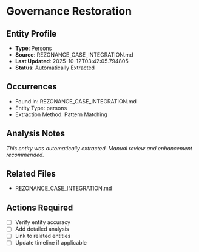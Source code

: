 # Governance Restoration

## Entity Profile
- **Type**: Persons
- **Source**: REZONANCE_CASE_INTEGRATION.md
- **Last Updated**: 2025-10-12T03:42:05.794805
- **Status**: Automatically Extracted

## Occurrences
- Found in: REZONANCE_CASE_INTEGRATION.md
- Entity Type: persons
- Extraction Method: Pattern Matching

## Analysis Notes
*This entity was automatically extracted. Manual review and enhancement recommended.*

## Related Files
- REZONANCE_CASE_INTEGRATION.md

## Actions Required
- [ ] Verify entity accuracy
- [ ] Add detailed analysis
- [ ] Link to related entities
- [ ] Update timeline if applicable
